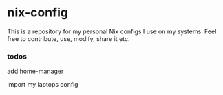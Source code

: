 # nix-config

This is a repository for my personal Nix configs I use on my systems.
Feel free to contribute, use, modify, share it etc.

### todos
add home-manager

import my laptops config

